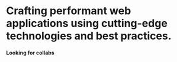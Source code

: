 
<h1>Crafting performant web applications using cutting-edge technologies and best practices.</h1>
<h4>Looking for collabs </h4>
